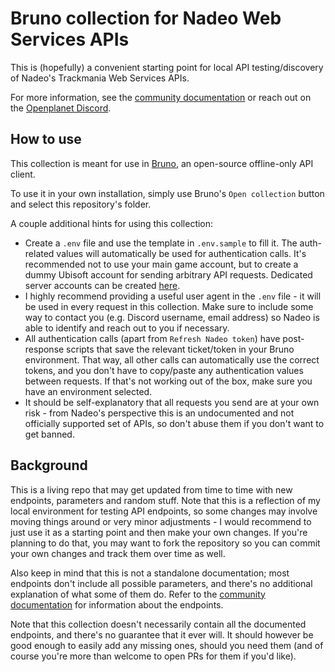 # Bruno collection for Nadeo Web Services APIs

This is (hopefully) a convenient starting point for local API testing/discovery of Nadeo's Trackmania Web Services APIs.

For more information, see the [community documentation](<https://webservices.openplanet.dev/>) or reach out on the [Openplanet Discord](https://openplanet.dev/link/discord).

## How to use

This collection is meant for use in [Bruno](https://www.usebruno.com/), an open-source offline-only API client.

To use it in your own installation, simply use Bruno's `Open collection` button and select this repository's folder.

A couple additional hints for using this collection:

- Create a `.env` file and use the template in `.env.sample` to fill it. The auth-related values will automatically be used for authentication calls. It's recommended not to use your main game account, but to create a dummy Ubisoft account for sending arbitrary API requests. Dedicated server accounts can be created [here](https://api.trackmania.com/manager).
- I highly recommend providing a useful user agent in the `.env` file - it will be used in every request in this collection. Make sure to include some way to contact you (e.g. Discord username, email address) so Nadeo is able to identify and reach out to you if necessary.
- All authentication calls (apart from `Refresh Nadeo token`) have post-response scripts that save the relevant ticket/token in your Bruno environment. That way, all other calls can automatically use the correct tokens, and you don't have to copy/paste any authentication values between requests. If that's not working out of the box, make sure you have an environment selected.
- It should be self-explanatory that all requests you send are at your own risk - from Nadeo's perspective this is an undocumented and not officially supported set of APIs, so don't abuse them if you don't want to get banned.

## Background

This is a living repo that may get updated from time to time with new endpoints, parameters and random stuff. Note that this is a reflection of my local environment for testing API endpoints, so some changes may involve moving things around or very minor adjustments - I would recommend to just use it as a starting point and then make your own changes. If you're planning to do that, you may want to fork the repository so you can commit your own changes and track them over time as well.

Also keep in mind that this is not a standalone documentation; most endpoints don't include all possible parameters, and there's no additional explanation of what some of them do. Refer to the [community documentation](<https://webservices.openplanet.dev/>) for information about the endpoints.

Note that this collection doesn't necessarily contain all the documented endpoints, and there's no guarantee that it ever will. It should however be good enough to easily add any missing ones, should you need them (and of course you're more than welcome to open PRs for them if you'd like).
